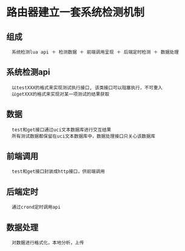 # 路由器建立一套系统检测机制

## 组成

      系统检测lua api ＋ 检测数据 ＋ 前端调用呈现 ＋ 后端定时检测 ＋ 数据处理

## 系统检测api

      以testXXX的格式来实现测试执行接口, 该类接口可以阻塞执行，不可重入
      以getXXX的格式来实现对某一项测试的结果获取

## 数据

      test和get接口通过uci文本数据库进行交互结果
      所有测试数据都保留在uci文本数据库中，数据处理接口只关心该数据库

## 前端调用

      test和get接口封装成http接口，供前端调用

## 后端定时

      通过crond定时调用api

## 数据处理

      对数据进行格式化，本地分析，上传
